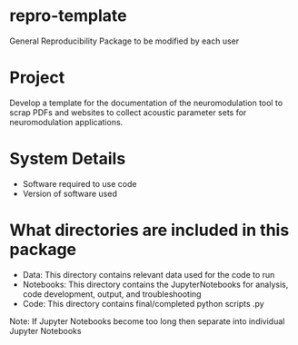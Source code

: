 # repro-template
General Reproducibility Package to be modified by each user

# Project
Develop a template for the documentation of the neuromodulation tool to scrap PDFs and websites to collect acoustic parameter sets for neuromodulation applications. 

# System Details 
* Software required to use code
* Version of software used

# What directories are included in this package
* Data: This directory contains relevant data used for the code to run  
* Notebooks: This directory contains the JupyterNotebooks for analysis, code development, output, and troubleshooting
* Code: This directory contains final/completed python scripts .py

Note: If Jupyter Notebooks become too long then separate into individual Jupyter Notebooks

